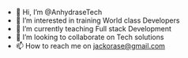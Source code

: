 - 👋 Hi, I’m @AnhydraseTech
- 👀 I’m interested in training World class Developers
- 🌱 I’m currently teaching Full stack Development
- 💞️ I’m looking to collaborate on Tech solutions
- 📫 How to reach me on jackorase@gmail.com

<!---
AnhydraseTech/AnhydraseTech is a ✨ special ✨ repository because its `README.md` (this file) appears on your GitHub profile.
You can click the Preview link to take a look at your changes.
--->

